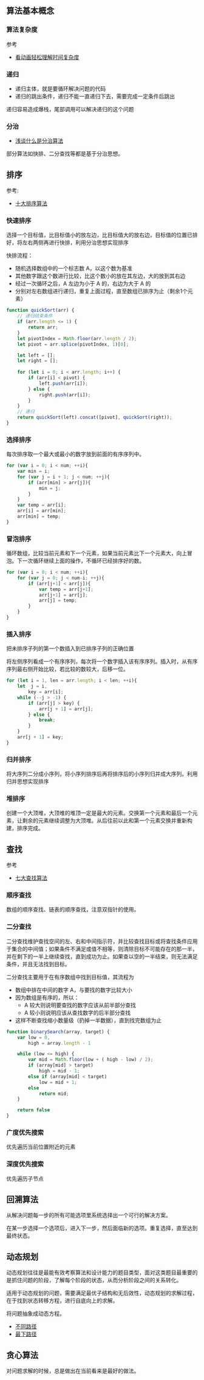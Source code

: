 
## 算法基本概念

### 算法复杂度

参考
* [看动画轻松理解时间复杂度](https://mp.weixin.qq.com/s/wAfuF7WPcWVaooGIWQLeeQ)

### 递归
* 递归主体，就是要循环解决问题的代码
* 递归的跳出条件，递归不能一直递归下去，需要完成一定条件后跳出

递归容易造成爆栈，尾部调用可以解决递归的这个问题

### 分治

* [浅谈什么是分治算法](https://mp.weixin.qq.com/s/paOrlfpdMwvCUDywda0EvQ)

部分算法如快排、二分查找等都是基于分治思想。



## 排序

参考: 
* [十大排序算法](https://mp.weixin.qq.com/s/QnAT-gnsx-3Yok4js5G_3A)


### 快速排序

选择一个目标值，比目标值小的放左边，比目标值大的放右边，目标值的位置已排好，将左右两侧再进行快排，利用分治思想实现排序

快排流程：
* 随机选择数组中的一个标志数 A，以这个数为基准
* 其他数字跟这个数进行比较，比这个数小的放在其左边，大的放到其右边
* 经过一次循环之后，A 左边为小于 A 的，右边为大于 A 的
* 分别对左右数组进行递归，重复上面过程，直至数组已排序为止（剩余1个元素）

```js
function quickSort(arr) {
    // 递归结束条件
    if (arr.length <= 1) {
        return arr;
    }
    let pivotIndex = Math.floor(arr.length / 2);
    let pivot = arr.splice(pivotIndex, 1)[0];

    let left = [];
    let right = [];
    
    for (let i = 0; i < arr.length; i++) {
        if (arr[i] < pivot) {
            left.push(arr[i]);
        } else {
            right.push(arr[i]);
        }
    }
    // 递归
    return quickSort(left).concat([pivot], quickSort(right));
}
```
### 选择排序
每次排序取一个最大或最小的数字放到前面的有序序列中。

```js
for (var i = 0; i < num; ++i){
    var min = i;
    for (var j = i + 1; j < num; ++j){
        if (arr[min] > arr[j]){
            min = j;
        }
    }
    var temp = arr[i];
    arr[i] = arr[min];
    arr[min] = temp;
}
```

### 冒泡排序

循环数组，比较当前元素和下一个元素，如果当前元素比下一个元素大，向上冒泡。下一次循环继续上面的操作，不循环已经排序好的数。

```js
for (var i = 0; i < num; ++i){
    for (var j = 0; j < num-i; ++j){
        if (arr[j+1] < arr[j]){
            var temp = arr[j+1];
            arr[j+1] = arr[j];
            arr[j] = temp;
        }
    }
}
```

### 插入排序

把未排序子列的第一个数插入到已排序子列的正确位置

将左侧序列看成一个有序序列，每次将一个数字插入该有序序列。插入时，从有序序列最右侧开始比较，若比较的数较大，后移一位。


```js
for (let i = 1, len = arr.length; i < len; ++i){
    let  j = i,
        key = arr[i];
    while (--j > -1) {
        if (arr[j] > key) {
            arr[j + 1] = arr[j];
        } else {
            break;
        }
    }
    arr[j + 1] = key;
}

```

### 归并排序

将大序列二分成小序列，将小序列排序后再将排序后的小序列归并成大序列。利用归并思想实现排序

### 堆排序
创建一个大顶堆，大顶堆的堆顶一定是最大的元素。交换第一个元素和最后一个元素，让剩余的元素继续调整为大顶堆。从后往前以此和第一个元素交换并重新构建，排序完成。

## 查找
参考
* [七大查找算法](http://www.cnblogs.com/maybe2030/p/4715035.html#top)

### 顺序查找

数组的顺序查找、链表的顺序查找，注意双指针的使用。

### 二分查找
二分查找维护查找空间的左、右和中间指示符，并比较查找目标或将查找条件应用于集合的中间值；如果条件不满足或值不相等，则清除目标不可能存在的那一半，并在剩下的一半上继续查找，直到成功为止。如果查以空的一半结束，则无法满足条件，并且无法找到目标。

二分查找主要用于在有序数组中找到目标值，其流程为
* 数组中排在中间的数字 A，与要找的数字比较大小
* 因为数组是有序的，所以： 
    * A 较大则说明要查找的数字应该从前半部分查找
    * A 较小则说明应该从查找数字的后半部分查找
* 这样不断查找缩小数量级（扔掉一半数据），直到找完数组为止

```js
function binarySearch(array, target) {
    var low = 0,
        high = array.length - 1

    while (low <= high) {
        var mid = Math.floor(low + ( high - low) / 2);
        if (array[mid] > target)
            high = mid - 1;
        else if (array[mid] < target)
            low = mid + 1;
        else
            return mid;
    }

    return false
}
```

### 广度优先搜索

优先遍历当前位置附近的元素

### 深度优先搜索

优先遍历子节点

## 回溯算法

从解决问题每一步的所有可能选项里系统选择出一个可行的解决方案。

在某一步选择一个选项后，进入下一步，然后面临新的选项。重复选择，直至达到最终状态。


## 动态规划

动态规划往往是最能有效考察算法和设计能力的题目类型，面对这类题目最重要的是抓住问题的阶段，了解每个阶段的状态，从而分析阶段之间的关系转化。

适用于动态规划的问题，需要满足最优子结构和无后效性，动态规划的求解过程，在于找到状态转移方程，进行自底向上的求解。

将问题抽象成动态方程。

* [不同路径](https://leetcode-cn.com/problems/unique-paths/solution/dong-tai-gui-hua-by-powcai-2/)
* [最下路径](https://leetcode-cn.com/problems/minimum-path-sum/solution/zui-xiao-lu-jing-he-by-leetcode/)


## 贪心算法

对问题求解的时候，总是做出在当前看来是最好的做法。

